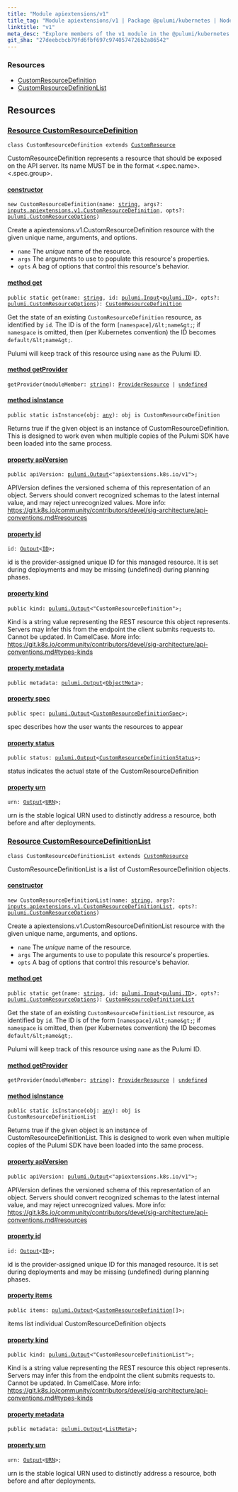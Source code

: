 ```yaml
---
title: "Module apiextensions/v1"
title_tag: "Module apiextensions/v1 | Package @pulumi/kubernetes | Node.js SDK"
linktitle: "v1"
meta_desc: "Explore members of the v1 module in the @pulumi/kubernetes package."
git_sha: "27deebcbcb79fd6fbf697c9740574726b2a86542"
---
```


<!-- WARNING: this page was generated by a tool. Do not edit it by hand. -->
<!-- To change it, please see https://github.com/pulumi/docs/tree/master/tools/tscdocgen. -->




<h3>Resources</h3>
<ul class="api">
    <li><a href="#CustomResourceDefinition"><span class="symbol resource"></span>CustomResourceDefinition</a></li>
    <li><a href="#CustomResourceDefinitionList"><span class="symbol resource"></span>CustomResourceDefinitionList</a></li>
</ul>




<h2 id="resources">Resources</h2>
<h3 class="pdoc-module-header" id="CustomResourceDefinition" data-link-title="CustomResourceDefinition">
    <a href="https://github.com/pulumi/pulumi-kubernetes/blob/{{< param git_sha >}}/sdk/nodejs/apiextensions/v1/CustomResourceDefinition.ts#L14">
        Resource <strong>CustomResourceDefinition</strong>
    </a>
</h3>

<pre class="highlight"><code><span class='kr'>class</span> <span class='nx'>CustomResourceDefinition</span> <span class='kr'>extends</span> <a href='/docs/reference/pkg/nodejs/pulumi/pulumi/#CustomResource'>CustomResource</a></code></pre>

CustomResourceDefinition represents a resource that should be exposed on the API server.  Its
name MUST be in the format &lt;.spec.name&gt;.&lt;.spec.group&gt;.

<h4 class="pdoc-member-header" id="CustomResourceDefinition-constructor">
<a class="pdoc-child-name" href="https://github.com/pulumi/pulumi-kubernetes/blob/{{< param git_sha >}}/sdk/nodejs/apiextensions/v1/CustomResourceDefinition.ts#L72"> <b>constructor</b></a>
</h4>


<pre class="highlight"><code><span class='kd'></span><span class='kd'>new</span> CustomResourceDefinition(name: <span class='kd'><a href='https://developer.mozilla.org/en-US/docs/Web/JavaScript/Reference/Global_Objects/String'>string</a></span>, args?: <a href='/docs/reference/pkg/nodejs/pulumi/kubernetes/types/input/#CustomResourceDefinition'>inputs.apiextensions.v1.CustomResourceDefinition</a>, opts?: <a href='/docs/reference/pkg/nodejs/pulumi/pulumi/#CustomResourceOptions'>pulumi.CustomResourceOptions</a>)</code></pre>


Create a apiextensions.v1.CustomResourceDefinition resource with the given unique name, arguments, and options.

* `name` The _unique_ name of the resource.
* `args` The arguments to use to populate this resource&#39;s properties.
* `opts` A bag of options that control this resource&#39;s behavior.

<h4 class="pdoc-member-header" id="CustomResourceDefinition-get">
<a class="pdoc-child-name" href="https://github.com/pulumi/pulumi-kubernetes/blob/{{< param git_sha >}}/sdk/nodejs/apiextensions/v1/CustomResourceDefinition.ts#L55">method <b>get</b></a>
</h4>


<pre class="highlight"><code><span class='kd'>public static </span>get(name: <span class='kd'><a href='https://developer.mozilla.org/en-US/docs/Web/JavaScript/Reference/Global_Objects/String'>string</a></span>, id: <a href='/docs/reference/pkg/nodejs/pulumi/pulumi/#Input'>pulumi.Input</a>&lt;<a href='/docs/reference/pkg/nodejs/pulumi/pulumi/#ID'>pulumi.ID</a>&gt;, opts?: <a href='/docs/reference/pkg/nodejs/pulumi/pulumi/#CustomResourceOptions'>pulumi.CustomResourceOptions</a>): <a href='#CustomResourceDefinition'>CustomResourceDefinition</a></code></pre>


Get the state of an existing `CustomResourceDefinition` resource, as identified by `id`.
The ID is of the form `[namespace]/&lt;name&gt;`; if `namespace` is omitted, then (per
Kubernetes convention) the ID becomes `default/&lt;name&gt;`.

Pulumi will keep track of this resource using `name` as the Pulumi ID.

<h4 class="pdoc-member-header" id="CustomResourceDefinition-getProvider">
<a class="pdoc-child-name" href="https://github.com/pulumi/pulumi-kubernetes/blob/{{< param git_sha >}}/sdk/nodejs/apiextensions/v1/CustomResourceDefinition.ts#L14">method <b>getProvider</b></a>
</h4>


<pre class="highlight"><code><span class='kd'></span>getProvider(moduleMember: <span class='kd'><a href='https://developer.mozilla.org/en-US/docs/Web/JavaScript/Reference/Global_Objects/String'>string</a></span>): <a href='/docs/reference/pkg/nodejs/pulumi/pulumi/#ProviderResource'>ProviderResource</a> | <span class='kd'><a href='https://developer.mozilla.org/en-US/docs/Web/JavaScript/Reference/Global_Objects/undefined'>undefined</a></span></code></pre>

<h4 class="pdoc-member-header" id="CustomResourceDefinition-isInstance">
<a class="pdoc-child-name" href="https://github.com/pulumi/pulumi-kubernetes/blob/{{< param git_sha >}}/sdk/nodejs/apiextensions/v1/CustomResourceDefinition.ts#L66">method <b>isInstance</b></a>
</h4>


<pre class="highlight"><code><span class='kd'>public static </span>isInstance(obj: <span class='kd'><a href='https://www.typescriptlang.org/docs/handbook/basic-types.html#any'>any</a></span>): obj is CustomResourceDefinition</code></pre>


Returns true if the given object is an instance of CustomResourceDefinition.  This is designed to work even
when multiple copies of the Pulumi SDK have been loaded into the same process.

<h4 class="pdoc-member-header" id="CustomResourceDefinition-apiVersion">
<a class="pdoc-child-name" href="https://github.com/pulumi/pulumi-kubernetes/blob/{{< param git_sha >}}/sdk/nodejs/apiextensions/v1/CustomResourceDefinition.ts#L21">property <b>apiVersion</b></a>
</h4>

<pre class="highlight"><code><span class='kd'>public </span>apiVersion: <a href='/docs/reference/pkg/nodejs/pulumi/pulumi/#Output'>pulumi.Output</a>&lt;<span class='s2'>"apiextensions.k8s.io/v1"</span>&gt;;</code></pre>

APIVersion defines the versioned schema of this representation of an object. Servers should
convert recognized schemas to the latest internal value, and may reject unrecognized
values. More info:
https://git.k8s.io/community/contributors/devel/sig-architecture/api-conventions.md#resources

<h4 class="pdoc-member-header" id="CustomResourceDefinition-id">
<a class="pdoc-child-name" href="https://github.com/pulumi/pulumi-kubernetes/blob/{{< param git_sha >}}/sdk/nodejs/apiextensions/v1/CustomResourceDefinition.ts#L14">property <b>id</b></a>
</h4>

<pre class="highlight"><code><span class='kd'></span>id: <a href='/docs/reference/pkg/nodejs/pulumi/pulumi/#Output'>Output</a>&lt;<a href='/docs/reference/pkg/nodejs/pulumi/pulumi/#ID'>ID</a>&gt;;</code></pre>

id is the provider-assigned unique ID for this managed resource.  It is set during
deployments and may be missing (undefined) during planning phases.

<h4 class="pdoc-member-header" id="CustomResourceDefinition-kind">
<a class="pdoc-child-name" href="https://github.com/pulumi/pulumi-kubernetes/blob/{{< param git_sha >}}/sdk/nodejs/apiextensions/v1/CustomResourceDefinition.ts#L29">property <b>kind</b></a>
</h4>

<pre class="highlight"><code><span class='kd'>public </span>kind: <a href='/docs/reference/pkg/nodejs/pulumi/pulumi/#Output'>pulumi.Output</a>&lt;<span class='s2'>"CustomResourceDefinition"</span>&gt;;</code></pre>

Kind is a string value representing the REST resource this object represents. Servers may
infer this from the endpoint the client submits requests to. Cannot be updated. In
CamelCase. More info:
https://git.k8s.io/community/contributors/devel/sig-architecture/api-conventions.md#types-kinds

<h4 class="pdoc-member-header" id="CustomResourceDefinition-metadata">
<a class="pdoc-child-name" href="https://github.com/pulumi/pulumi-kubernetes/blob/{{< param git_sha >}}/sdk/nodejs/apiextensions/v1/CustomResourceDefinition.ts#L32">property <b>metadata</b></a>
</h4>

<pre class="highlight"><code><span class='kd'>public </span>metadata: <a href='/docs/reference/pkg/nodejs/pulumi/pulumi/#Output'>pulumi.Output</a>&lt;<a href='/docs/reference/pkg/nodejs/pulumi/kubernetes/types/output/#ObjectMeta'>ObjectMeta</a>&gt;;</code></pre>
<h4 class="pdoc-member-header" id="CustomResourceDefinition-spec">
<a class="pdoc-child-name" href="https://github.com/pulumi/pulumi-kubernetes/blob/{{< param git_sha >}}/sdk/nodejs/apiextensions/v1/CustomResourceDefinition.ts#L37">property <b>spec</b></a>
</h4>

<pre class="highlight"><code><span class='kd'>public </span>spec: <a href='/docs/reference/pkg/nodejs/pulumi/pulumi/#Output'>pulumi.Output</a>&lt;<a href='/docs/reference/pkg/nodejs/pulumi/kubernetes/types/output/#CustomResourceDefinitionSpec'>CustomResourceDefinitionSpec</a>&gt;;</code></pre>

spec describes how the user wants the resources to appear

<h4 class="pdoc-member-header" id="CustomResourceDefinition-status">
<a class="pdoc-child-name" href="https://github.com/pulumi/pulumi-kubernetes/blob/{{< param git_sha >}}/sdk/nodejs/apiextensions/v1/CustomResourceDefinition.ts#L42">property <b>status</b></a>
</h4>

<pre class="highlight"><code><span class='kd'>public </span>status: <a href='/docs/reference/pkg/nodejs/pulumi/pulumi/#Output'>pulumi.Output</a>&lt;<a href='/docs/reference/pkg/nodejs/pulumi/kubernetes/types/output/#CustomResourceDefinitionStatus'>CustomResourceDefinitionStatus</a>&gt;;</code></pre>

status indicates the actual state of the CustomResourceDefinition

<h4 class="pdoc-member-header" id="CustomResourceDefinition-urn">
<a class="pdoc-child-name" href="https://github.com/pulumi/pulumi-kubernetes/blob/{{< param git_sha >}}/sdk/nodejs/apiextensions/v1/CustomResourceDefinition.ts#L14">property <b>urn</b></a>
</h4>

<pre class="highlight"><code><span class='kd'></span>urn: <a href='/docs/reference/pkg/nodejs/pulumi/pulumi/#Output'>Output</a>&lt;<a href='/docs/reference/pkg/nodejs/pulumi/pulumi/#URN'>URN</a>&gt;;</code></pre>

urn is the stable logical URN used to distinctly address a resource, both before and after
deployments.

<h3 class="pdoc-module-header" id="CustomResourceDefinitionList" data-link-title="CustomResourceDefinitionList">
    <a href="https://github.com/pulumi/pulumi-kubernetes/blob/{{< param git_sha >}}/sdk/nodejs/apiextensions/v1/CustomResourceDefinitionList.ts#L13">
        Resource <strong>CustomResourceDefinitionList</strong>
    </a>
</h3>

<pre class="highlight"><code><span class='kr'>class</span> <span class='nx'>CustomResourceDefinitionList</span> <span class='kr'>extends</span> <a href='/docs/reference/pkg/nodejs/pulumi/pulumi/#CustomResource'>CustomResource</a></code></pre>

CustomResourceDefinitionList is a list of CustomResourceDefinition objects.

<h4 class="pdoc-member-header" id="CustomResourceDefinitionList-constructor">
<a class="pdoc-child-name" href="https://github.com/pulumi/pulumi-kubernetes/blob/{{< param git_sha >}}/sdk/nodejs/apiextensions/v1/CustomResourceDefinitionList.ts#L66"> <b>constructor</b></a>
</h4>


<pre class="highlight"><code><span class='kd'></span><span class='kd'>new</span> CustomResourceDefinitionList(name: <span class='kd'><a href='https://developer.mozilla.org/en-US/docs/Web/JavaScript/Reference/Global_Objects/String'>string</a></span>, args?: <a href='/docs/reference/pkg/nodejs/pulumi/kubernetes/types/input/#CustomResourceDefinitionList'>inputs.apiextensions.v1.CustomResourceDefinitionList</a>, opts?: <a href='/docs/reference/pkg/nodejs/pulumi/pulumi/#CustomResourceOptions'>pulumi.CustomResourceOptions</a>)</code></pre>


Create a apiextensions.v1.CustomResourceDefinitionList resource with the given unique name, arguments, and options.

* `name` The _unique_ name of the resource.
* `args` The arguments to use to populate this resource&#39;s properties.
* `opts` A bag of options that control this resource&#39;s behavior.

<h4 class="pdoc-member-header" id="CustomResourceDefinitionList-get">
<a class="pdoc-child-name" href="https://github.com/pulumi/pulumi-kubernetes/blob/{{< param git_sha >}}/sdk/nodejs/apiextensions/v1/CustomResourceDefinitionList.ts#L49">method <b>get</b></a>
</h4>


<pre class="highlight"><code><span class='kd'>public static </span>get(name: <span class='kd'><a href='https://developer.mozilla.org/en-US/docs/Web/JavaScript/Reference/Global_Objects/String'>string</a></span>, id: <a href='/docs/reference/pkg/nodejs/pulumi/pulumi/#Input'>pulumi.Input</a>&lt;<a href='/docs/reference/pkg/nodejs/pulumi/pulumi/#ID'>pulumi.ID</a>&gt;, opts?: <a href='/docs/reference/pkg/nodejs/pulumi/pulumi/#CustomResourceOptions'>pulumi.CustomResourceOptions</a>): <a href='#CustomResourceDefinitionList'>CustomResourceDefinitionList</a></code></pre>


Get the state of an existing `CustomResourceDefinitionList` resource, as identified by `id`.
The ID is of the form `[namespace]/&lt;name&gt;`; if `namespace` is omitted, then (per
Kubernetes convention) the ID becomes `default/&lt;name&gt;`.

Pulumi will keep track of this resource using `name` as the Pulumi ID.

<h4 class="pdoc-member-header" id="CustomResourceDefinitionList-getProvider">
<a class="pdoc-child-name" href="https://github.com/pulumi/pulumi-kubernetes/blob/{{< param git_sha >}}/sdk/nodejs/apiextensions/v1/CustomResourceDefinitionList.ts#L13">method <b>getProvider</b></a>
</h4>


<pre class="highlight"><code><span class='kd'></span>getProvider(moduleMember: <span class='kd'><a href='https://developer.mozilla.org/en-US/docs/Web/JavaScript/Reference/Global_Objects/String'>string</a></span>): <a href='/docs/reference/pkg/nodejs/pulumi/pulumi/#ProviderResource'>ProviderResource</a> | <span class='kd'><a href='https://developer.mozilla.org/en-US/docs/Web/JavaScript/Reference/Global_Objects/undefined'>undefined</a></span></code></pre>

<h4 class="pdoc-member-header" id="CustomResourceDefinitionList-isInstance">
<a class="pdoc-child-name" href="https://github.com/pulumi/pulumi-kubernetes/blob/{{< param git_sha >}}/sdk/nodejs/apiextensions/v1/CustomResourceDefinitionList.ts#L60">method <b>isInstance</b></a>
</h4>


<pre class="highlight"><code><span class='kd'>public static </span>isInstance(obj: <span class='kd'><a href='https://www.typescriptlang.org/docs/handbook/basic-types.html#any'>any</a></span>): obj is CustomResourceDefinitionList</code></pre>


Returns true if the given object is an instance of CustomResourceDefinitionList.  This is designed to work even
when multiple copies of the Pulumi SDK have been loaded into the same process.

<h4 class="pdoc-member-header" id="CustomResourceDefinitionList-apiVersion">
<a class="pdoc-child-name" href="https://github.com/pulumi/pulumi-kubernetes/blob/{{< param git_sha >}}/sdk/nodejs/apiextensions/v1/CustomResourceDefinitionList.ts#L20">property <b>apiVersion</b></a>
</h4>

<pre class="highlight"><code><span class='kd'>public </span>apiVersion: <a href='/docs/reference/pkg/nodejs/pulumi/pulumi/#Output'>pulumi.Output</a>&lt;<span class='s2'>"apiextensions.k8s.io/v1"</span>&gt;;</code></pre>

APIVersion defines the versioned schema of this representation of an object. Servers should
convert recognized schemas to the latest internal value, and may reject unrecognized
values. More info:
https://git.k8s.io/community/contributors/devel/sig-architecture/api-conventions.md#resources

<h4 class="pdoc-member-header" id="CustomResourceDefinitionList-id">
<a class="pdoc-child-name" href="https://github.com/pulumi/pulumi-kubernetes/blob/{{< param git_sha >}}/sdk/nodejs/apiextensions/v1/CustomResourceDefinitionList.ts#L13">property <b>id</b></a>
</h4>

<pre class="highlight"><code><span class='kd'></span>id: <a href='/docs/reference/pkg/nodejs/pulumi/pulumi/#Output'>Output</a>&lt;<a href='/docs/reference/pkg/nodejs/pulumi/pulumi/#ID'>ID</a>&gt;;</code></pre>

id is the provider-assigned unique ID for this managed resource.  It is set during
deployments and may be missing (undefined) during planning phases.

<h4 class="pdoc-member-header" id="CustomResourceDefinitionList-items">
<a class="pdoc-child-name" href="https://github.com/pulumi/pulumi-kubernetes/blob/{{< param git_sha >}}/sdk/nodejs/apiextensions/v1/CustomResourceDefinitionList.ts#L25">property <b>items</b></a>
</h4>

<pre class="highlight"><code><span class='kd'>public </span>items: <a href='/docs/reference/pkg/nodejs/pulumi/pulumi/#Output'>pulumi.Output</a>&lt;<a href='/docs/reference/pkg/nodejs/pulumi/kubernetes/types/output/#CustomResourceDefinition'>CustomResourceDefinition</a>[]&gt;;</code></pre>

items list individual CustomResourceDefinition objects

<h4 class="pdoc-member-header" id="CustomResourceDefinitionList-kind">
<a class="pdoc-child-name" href="https://github.com/pulumi/pulumi-kubernetes/blob/{{< param git_sha >}}/sdk/nodejs/apiextensions/v1/CustomResourceDefinitionList.ts#L33">property <b>kind</b></a>
</h4>

<pre class="highlight"><code><span class='kd'>public </span>kind: <a href='/docs/reference/pkg/nodejs/pulumi/pulumi/#Output'>pulumi.Output</a>&lt;<span class='s2'>"CustomResourceDefinitionList"</span>&gt;;</code></pre>

Kind is a string value representing the REST resource this object represents. Servers may
infer this from the endpoint the client submits requests to. Cannot be updated. In
CamelCase. More info:
https://git.k8s.io/community/contributors/devel/sig-architecture/api-conventions.md#types-kinds

<h4 class="pdoc-member-header" id="CustomResourceDefinitionList-metadata">
<a class="pdoc-child-name" href="https://github.com/pulumi/pulumi-kubernetes/blob/{{< param git_sha >}}/sdk/nodejs/apiextensions/v1/CustomResourceDefinitionList.ts#L36">property <b>metadata</b></a>
</h4>

<pre class="highlight"><code><span class='kd'>public </span>metadata: <a href='/docs/reference/pkg/nodejs/pulumi/pulumi/#Output'>pulumi.Output</a>&lt;<a href='/docs/reference/pkg/nodejs/pulumi/kubernetes/types/output/#ListMeta'>ListMeta</a>&gt;;</code></pre>
<h4 class="pdoc-member-header" id="CustomResourceDefinitionList-urn">
<a class="pdoc-child-name" href="https://github.com/pulumi/pulumi-kubernetes/blob/{{< param git_sha >}}/sdk/nodejs/apiextensions/v1/CustomResourceDefinitionList.ts#L13">property <b>urn</b></a>
</h4>

<pre class="highlight"><code><span class='kd'></span>urn: <a href='/docs/reference/pkg/nodejs/pulumi/pulumi/#Output'>Output</a>&lt;<a href='/docs/reference/pkg/nodejs/pulumi/pulumi/#URN'>URN</a>&gt;;</code></pre>

urn is the stable logical URN used to distinctly address a resource, both before and after
deployments.



